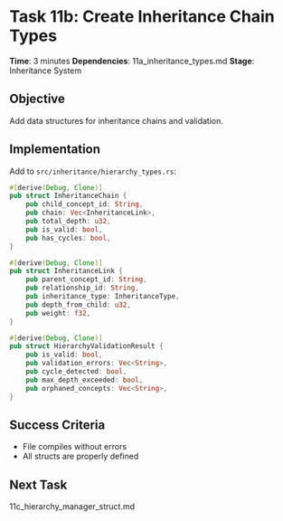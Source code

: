 # Task 11b: Create Inheritance Chain Types

**Time**: 3 minutes
**Dependencies**: 11a_inheritance_types.md
**Stage**: Inheritance System

## Objective
Add data structures for inheritance chains and validation.

## Implementation
Add to `src/inheritance/hierarchy_types.rs`:

```rust
#[derive(Debug, Clone)]
pub struct InheritanceChain {
    pub child_concept_id: String,
    pub chain: Vec<InheritanceLink>,
    pub total_depth: u32,
    pub is_valid: bool,
    pub has_cycles: bool,
}

#[derive(Debug, Clone)]
pub struct InheritanceLink {
    pub parent_concept_id: String,
    pub relationship_id: String,
    pub inheritance_type: InheritanceType,
    pub depth_from_child: u32,
    pub weight: f32,
}

#[derive(Debug, Clone)]
pub struct HierarchyValidationResult {
    pub is_valid: bool,
    pub validation_errors: Vec<String>,
    pub cycle_detected: bool,
    pub max_depth_exceeded: bool,
    pub orphaned_concepts: Vec<String>,
}
```

## Success Criteria
- File compiles without errors
- All structs are properly defined

## Next Task
11c_hierarchy_manager_struct.md